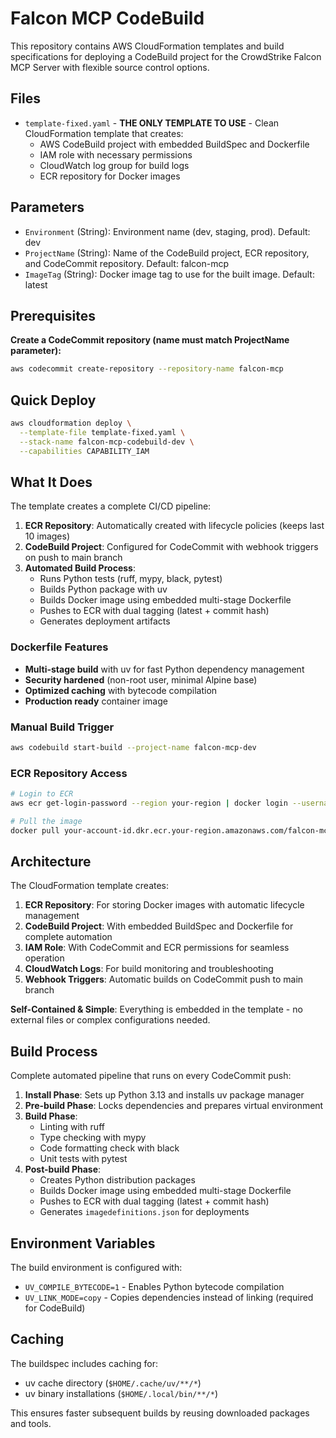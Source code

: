 # Falcon MCP CodeBuild

This repository contains AWS CloudFormation templates and build specifications for deploying a CodeBuild project for the CrowdStrike Falcon MCP Server with flexible source control options.

## Files

- `template-fixed.yaml` - **THE ONLY TEMPLATE TO USE** - Clean CloudFormation template that creates:
  - AWS CodeBuild project with embedded BuildSpec and Dockerfile
  - IAM role with necessary permissions
  - CloudWatch log group for build logs
  - ECR repository for Docker images

## Parameters

- `Environment` (String): Environment name (dev, staging, prod). Default: dev
- `ProjectName` (String): Name of the CodeBuild project, ECR repository, and CodeCommit repository. Default: falcon-mcp
- `ImageTag` (String): Docker image tag to use for the built image. Default: latest

## Prerequisites

**Create a CodeCommit repository (name must match ProjectName parameter):**
```bash
aws codecommit create-repository --repository-name falcon-mcp
```

## Quick Deploy

```bash
aws cloudformation deploy \
  --template-file template-fixed.yaml \
  --stack-name falcon-mcp-codebuild-dev \
  --capabilities CAPABILITY_IAM
```

## What It Does

The template creates a complete CI/CD pipeline:

1. **ECR Repository**: Automatically created with lifecycle policies (keeps last 10 images)
2. **CodeBuild Project**: Configured for CodeCommit with webhook triggers on push to main branch
3. **Automated Build Process**:
   - Runs Python tests (ruff, mypy, black, pytest)
   - Builds Python package with uv
   - Builds Docker image using embedded multi-stage Dockerfile
   - Pushes to ECR with dual tagging (latest + commit hash)
   - Generates deployment artifacts

### Dockerfile Features
- **Multi-stage build** with uv for fast Python dependency management
- **Security hardened** (non-root user, minimal Alpine base)
- **Optimized caching** with bytecode compilation
- **Production ready** container image

### Manual Build Trigger
```bash
aws codebuild start-build --project-name falcon-mcp-dev
```

### ECR Repository Access
```bash
# Login to ECR
aws ecr get-login-password --region your-region | docker login --username AWS --password-stdin your-account-id.dkr.ecr.your-region.amazonaws.com

# Pull the image
docker pull your-account-id.dkr.ecr.your-region.amazonaws.com/falcon-mcp:latest
```

## Architecture

The CloudFormation template creates:
1. **ECR Repository**: For storing Docker images with automatic lifecycle management
2. **CodeBuild Project**: With embedded BuildSpec and Dockerfile for complete automation
3. **IAM Role**: With CodeCommit and ECR permissions for seamless operation
4. **CloudWatch Logs**: For build monitoring and troubleshooting
5. **Webhook Triggers**: Automatic builds on CodeCommit push to main branch

**Self-Contained & Simple**: Everything is embedded in the template - no external files or complex configurations needed.

## Build Process

Complete automated pipeline that runs on every CodeCommit push:

1. **Install Phase**: Sets up Python 3.13 and installs uv package manager
2. **Pre-build Phase**: Locks dependencies and prepares virtual environment
3. **Build Phase**:
   - Linting with ruff
   - Type checking with mypy
   - Code formatting check with black
   - Unit tests with pytest
4. **Post-build Phase**:
   - Creates Python distribution packages
   - Builds Docker image using embedded multi-stage Dockerfile
   - Pushes to ECR with dual tagging (latest + commit hash)
   - Generates `imagedefinitions.json` for deployments

## Environment Variables

The build environment is configured with:
- `UV_COMPILE_BYTECODE=1` - Enables Python bytecode compilation
- `UV_LINK_MODE=copy` - Copies dependencies instead of linking (required for CodeBuild)

## Caching

The buildspec includes caching for:
- uv cache directory (`$HOME/.cache/uv/**/*`)
- uv binary installations (`$HOME/.local/bin/**/*`)

This ensures faster subsequent builds by reusing downloaded packages and tools.
